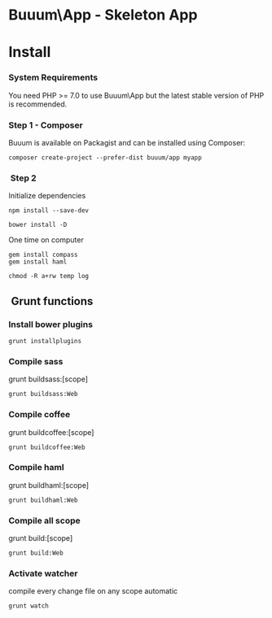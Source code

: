Buuum\App - Skeleton App
========================

# Install

### System Requirements

You need PHP >= 7.0 to use Buuum\App but the latest stable version of PHP is recommended.

### Step 1 - Composer

Buuum is available on Packagist and can be installed using Composer:

```
composer create-project --prefer-dist buuum/app myapp
```

###  Step 2

Initialize dependencies

```
npm install --save-dev
```

```
bower install -D
```

One time on computer
```
gem install compass
gem install haml
```

```
chmod -R a+rw temp log
```

##  Grunt functions

### Install bower plugins

```
grunt installplugins
```

### Compile sass

grunt buildsass:[scope]

```
grunt buildsass:Web
```

### Compile coffee

grunt buildcoffee:[scope]

```
grunt buildcoffee:Web
```

### Compile haml

grunt buildhaml:[scope]

```
grunt buildhaml:Web
```

### Compile all scope

grunt build:[scope]

```
grunt build:Web
```

### Activate watcher

compile every change file on any scope automatic

```
grunt watch
```

